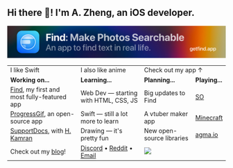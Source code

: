 ## Hi there 👋! I'm A. Zheng, an iOS developer.

[![Find app](Assets/Header.png)](https://getfind.app/)

<table>
<tr>
<td>
I like Swift
</td>
<td>
I also like anime
</td>
<td colspan="2">
Check out my app ↑
</td>
</tr>

<tr>
<td>
<strong>Working on...</strong>
</td>
<td>
<strong>Learning...</strong>
</td>
<td>
<strong>Planning...</strong>
</td>
<td>
<strong>Playing...</strong>
</td>
</tr>

<tr>
<td>
<a href="https://getfind.app/">Find<a>, my first and most fully-featured app
</td>
<td>
Web Dev — starting with HTML, CSS, JS
</td>
<td>
Big updates to Find
</td>
<td>
<a href="https://stackoverflow.com/users/14351818/aheze">SO<a>
</td>
</tr>



<tr>
<td>
<a href="https://github.com/aheze/ProgressGif">ProgressGif<a>, an open-source app
</td>
<td>
Swift — still a lot more to learn
</td>
<td>
A vtuber maker app
</td>
<td>
<a href="https://www.minecraft.net/en-us/">Minecraft<a>
</td>
</tr>

<tr>
<td>
<a href="https://github.com/aheze/SupportDocs">SupportDocs<a>, with <a href="https://github.com/hkamran80">H. Kamran<a>
</td>
<td>
Drawing — it's pretty fun
</td>
<td>
New open-source libraries
</td>
<td>
<a href="https://agma.io/">agma.io<a>
</td>
</tr>

<tr>
<td>
Check out my <a href="https://aheze.medium.com/">blog<a>!
</td>
<td>
<a href="https://discord.com/users/743230678795288637">Discord<a> • <a href="https://www.reddit.com/user/aheze">Reddit<a> • <a href="mailto:aheze@getfind.app">Email<a>
</td>
<td colspan="2">

<img src="https://komarev.com/ghpvc/?username=aheze&color=00aeef&label=Trying+out+a+profile+view+counter">
</td>
</tr>

</table>

